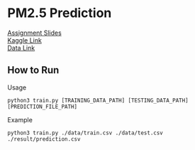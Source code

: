# PM2.5 Prediction
[Assignment Slides](https://drive.google.com/drive/u/1/folders/1VFA07oagKxv0-_nrc8QTREtZlJkRuUhi)<br>
[Kaggle Link](https://www.kaggle.com/c/ml2018fall-hw1/leaderboard)<br>
[Data Link](https://drive.google.com/drive/folders/173xUpMKwxvoNf7j2ofY6ZOQi3PAPBu9V?usp=sharing)<br>

## How to Run
Usage
```
python3 train.py [TRAINING_DATA_PATH] [TESTING_DATA_PATH] [PREDICTION_FILE_PATH]
```
Example
```
python3 train.py ./data/train.csv ./data/test.csv ./result/prediction.csv
```